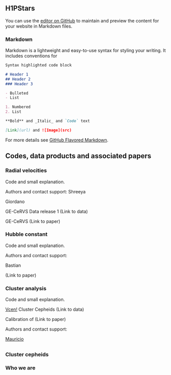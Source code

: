 ## H1PStars

You can use the [editor on GitHub](https://github.com/JSaja/github-pages-test/edit/main/README.md) to maintain and preview the content for your website in Markdown files.



### Markdown

Markdown is a lightweight and easy-to-use syntax for styling your writing. It includes conventions for

```markdown
Syntax highlighted code block

# Header 1
## Header 2
### Header 3

- Bulleted
- List

1. Numbered
2. List

**Bold** and _Italic_ and `Code` text

[Link](url) and ![Image](src)
```

For more details see [GitHub Flavored Markdown](https://guides.github.com/features/mastering-markdown/).

## Codes, data products and associated papers 

### Radial velocities
Code and small explanation.

Authors and contact support:
Shreeya

Giordano 

GE-CeRVS Data release 1 (Link to data)

GE-CeRVS  (Link to paper)


### Hubble constant
Code and small explanation.

Authors and contact support: 

Bastian 

(Link to paper)


### Cluster analysis
Code and small explanation.

[Vcen!](C:\Users\Mauricio\Documents\GitHub\MCruzReyes.github.io\vcen.png)
Cluster Cepheids (Link to data)

Calibration of (Link to paper)

Authors and contact support: 

[Mauricio](mailto:mauricio.cruzre@gmail.com?subject=[GitHub]%20Source%20Han%20Sans)


##  




### Cluster cepheids 




### Who we are
